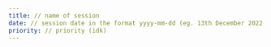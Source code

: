 ```yaml
---
title: // name of session
date: // session date in the format yyyy-mm-dd (eg. 13th December 2022 would be 2022-12-13)
priority: // priority (idk)
---
```


<!---
markdown content goes here
-->